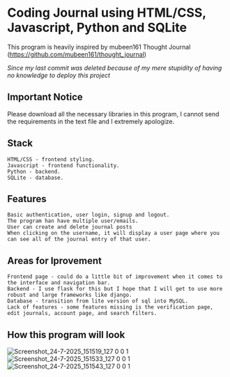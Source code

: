 # Coding Journal using HTML/CSS, Javascript, Python and SQLite
This program is heavily inspired by mubeen161 Thought Journal (https://github.com/mubeen161/thought_journal)

*Since my last commit was deleted because of my mere stupidity of having no knowledge to deploy this project*

## Important Notice
Please download all the necessary libraries in this program, I cannot send the requirements in the text file and I extremely apologize.

## Stack
    HTML/CSS - frontend styling.
    Javascript - frontend functionality.
    Python - backend.
    SQLite - database.

## Features
    Basic authentication, user login, signup and logout.
    The program han have multiple user/emails.
    User can create and delete journal posts
    When clicking on the username, it will display a user page where you can see all of the journal entry of that user.

## Areas for Iprovement
    Frontend page - could do a little bit of improvement when it comes to the interface and navigation bar.
    Backend - I use flask for this but I hope that I will get to use more robust and large frameworks like django.
    Database - transition from lite version of sql into MySQL.
    Lack of features - some features missing is the verification page, edit journals, account page, and search filters.

## How this program will look
![Screenshot_24-7-2025_151519_127 0 0 1](https://github.com/user-attachments/assets/ea33270a-cb84-4c01-83b3-7f4e7c009be2)
![Screenshot_24-7-2025_151533_127 0 0 1](https://github.com/user-attachments/assets/5a2841d3-b828-4dd9-91e7-446234dbb11f)
![Screenshot_24-7-2025_151543_127 0 0 1](https://github.com/user-attachments/assets/bdd84877-b051-45f0-95a3-bd74d0e081a9)
